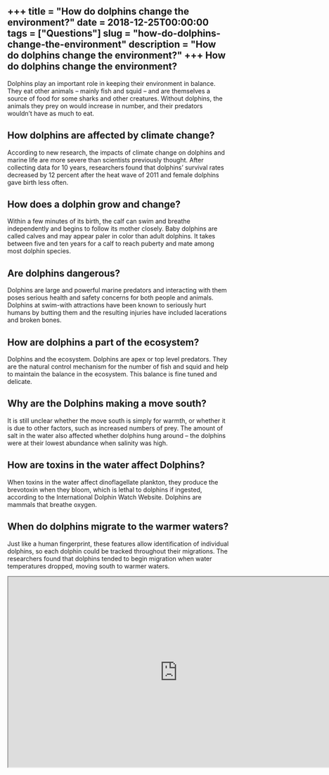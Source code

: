 +++
title = "How do dolphins change the environment?"
date = 2018-12-25T00:00:00
tags = ["Questions"]
slug = "how-do-dolphins-change-the-environment"
description = "How do dolphins change the environment?"
+++
How do dolphins change the environment?
---------------------------------------

Dolphins play an important role in keeping their environment in balance. They eat other animals – mainly fish and squid – and are themselves a source of food for some sharks and other creatures. Without dolphins, the animals they prey on would increase in number, and their predators wouldn’t have as much to eat.

How dolphins are affected by climate change?
--------------------------------------------

According to new research, the impacts of climate change on dolphins and marine life are more severe than scientists previously thought. After collecting data for 10 years, researchers found that dolphins’ survival rates decreased by 12 percent after the heat wave of 2011 and female dolphins gave birth less often.

How does a dolphin grow and change?
-----------------------------------

Within a few minutes of its birth, the calf can swim and breathe independently and begins to follow its mother closely. Baby dolphins are called calves and may appear paler in color than adult dolphins. It takes between five and ten years for a calf to reach puberty and mate among most dolphin species.

Are dolphins dangerous?
-----------------------

Dolphins are large and powerful marine predators and interacting with them poses serious health and safety concerns for both people and animals. Dolphins at swim-with attractions have been known to seriously hurt humans by butting them and the resulting injuries have included lacerations and broken bones.

How are dolphins a part of the ecosystem?
-----------------------------------------

Dolphins and the ecosystem. Dolphins are apex or top level predators. They are the natural control mechanism for the number of fish and squid and help to maintain the balance in the ecosystem. This balance is fine tuned and delicate.

Why are the Dolphins making a move south?
-----------------------------------------

It is still unclear whether the move south is simply for warmth, or whether it is due to other factors, such as increased numbers of prey. The amount of salt in the water also affected whether dolphins hung around – the dolphins were at their lowest abundance when salinity was high.

How are toxins in the water affect Dolphins?
--------------------------------------------

When toxins in the water affect dinoflagellate plankton, they produce the brevotoxin when they bloom, which is lethal to dolphins if ingested, according to the International Dolphin Watch Website. Dolphins are mammals that breathe oxygen.

When do dolphins migrate to the warmer waters?
----------------------------------------------

Just like a human fingerprint, these features allow identification of individual dolphins, so each dolphin could be tracked throughout their migrations. The researchers found that dolphins tended to begin migration when water temperatures dropped, moving south to warmer waters.

<iframe allow="accelerometer; autoplay; clipboard-write; encrypted-media; gyroscope; picture-in-picture" allowfullscreen="" class="__youtube_prefs__  epyt-is-override  no-lazyload" data-no-lazy="1" data-origheight="433" data-origwidth="770" data-skipgform_ajax_framebjll="" height="433" id="_ytid_64195" loading="lazy" src="https://www.youtube.com/embed/kBLPmV5rdFI?enablejsapi=1&autoplay=0&cc_load_policy=0&cc_lang_pref=&iv_load_policy=1&loop=0&modestbranding=0&rel=1&fs=1&playsinline=0&autohide=2&theme=dark&color=red&controls=1&" title="YouTube player" width="770"></iframe>